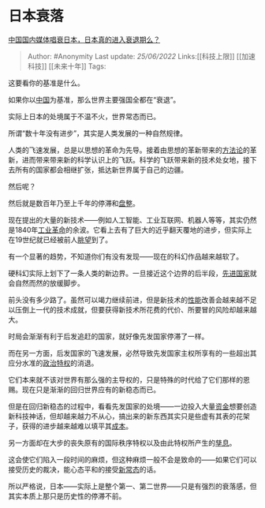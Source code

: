 # 日本衰落
[中国国内媒体唱衰日本，日本真的进入衰退期么？](https://www.zhihu.com/question/275095772/answer/2534958164)

> Author: #Anonymity
> Last update: *25/06/2022*
> Links:[[科技上限]] [[加速科技]] [[未来十年]]
> Tags:

这要看你的基准是什么。

如果你以[中国](https://www.zhihu.com/search?q=%E4%B8%AD%E5%9B%BD&search_source=Entity&hybrid_search_source=Entity&hybrid_search_extra=%7B%22sourceType%22%3A%22answer%22%2C%22sourceId%22%3A2534958164%7D)为基准，那么世界主要强国全都在“衰退”。

实际上日本的处境属于不温不火，世界常态而已。

所谓“数十年没有进步”，其实是人类发展的一种自然规律。

人类的飞速发展，总是以思想的革命为先导。接着由思想的革新带来的[方法论](https://www.zhihu.com/search?q=%E6%96%B9%E6%B3%95%E8%AE%BA&search_source=Entity&hybrid_search_source=Entity&hybrid_search_extra=%7B%22sourceType%22%3A%22answer%22%2C%22sourceId%22%3A2534958164%7D)的革新，进而带来带来新的科学认识上的飞跃。科学的飞跃带来新的技术处女地，接下去所有的国家都会相继扩张，抵达新世界属于自己的边疆。

然后呢？

然后就是数百年乃至上千年的停滞和[盘整](https://www.zhihu.com/search?q=%E7%9B%98%E6%95%B4&search_source=Entity&hybrid_search_source=Entity&hybrid_search_extra=%7B%22sourceType%22%3A%22answer%22%2C%22sourceId%22%3A2534958164%7D)。

现在提出的大量的新技术——例如人工智能、工业互联网、机器人等等，其实仍然是1840年[工业革命](https://www.zhihu.com/search?q=%E5%B7%A5%E4%B8%9A%E9%9D%A9%E5%91%BD&search_source=Entity&hybrid_search_source=Entity&hybrid_search_extra=%7B%22sourceType%22%3A%22answer%22%2C%22sourceId%22%3A2534958164%7D)的余波。它看上去有了巨大的近乎翻天覆地的进步，但实际上在19世纪就已经被前人[眺望](https://www.zhihu.com/search?q=%E7%9C%BA%E6%9C%9B&search_source=Entity&hybrid_search_source=Entity&hybrid_search_extra=%7B%22sourceType%22%3A%22answer%22%2C%22sourceId%22%3A2534958164%7D)到了。

有一个显著的趋势，不知道你们有没有发现——现在的科幻作品越来越软了。

硬科幻实际上划下了一条人类的新边界。一旦接近这个边界的后半段，[先进国家](https://www.zhihu.com/search?q=%E5%85%88%E8%BF%9B%E5%9B%BD%E5%AE%B6&search_source=Entity&hybrid_search_source=Entity&hybrid_search_extra=%7B%22sourceType%22%3A%22answer%22%2C%22sourceId%22%3A2534958164%7D)就会自然而然的放缓脚步。

前头没有多少路了。虽然可以竭力继续前进，但是新技术的[性能](https://www.zhihu.com/search?q=%E6%80%A7%E8%83%BD&search_source=Entity&hybrid_search_source=Entity&hybrid_search_extra=%7B%22sourceType%22%3A%22answer%22%2C%22sourceId%22%3A2534958164%7D)改善会越来越不足以压倒上一代的技术成就，但要获得新技术所花费的代价、所要冒的风险却越来越大。

时局会渐渐有利于后发追赶的国家，就好像先发国家停滞了一样。

而在另一方面，后发国家的飞速发展，必然导致先发国家主权所享有的一些超出其应分水准的[政治特权](https://www.zhihu.com/search?q=%E6%94%BF%E6%B2%BB%E7%89%B9%E6%9D%83&search_source=Entity&hybrid_search_source=Entity&hybrid_search_extra=%7B%22sourceType%22%3A%22answer%22%2C%22sourceId%22%3A2534958164%7D)的消退。

它们本来就不该对世界有那么强的主导权的，只是特殊的时代给了它们那样的恩赐。现在只是渐渐的回归世界应有的新稳态而已。

但是在回归新稳态的过程中，看看先发国家的处境——一边投入大量[资金](https://www.zhihu.com/search?q=%E8%B5%84%E9%87%91&search_source=Entity&hybrid_search_source=Entity&hybrid_search_extra=%7B%22sourceType%22%3A%22answer%22%2C%22sourceId%22%3A2534958164%7D)想要创造新科技神话，但却越来越力不从心，搞出来的新东西其实只是些虚有其表的花架子，获得的进步越来越难以填平其[成本](https://www.zhihu.com/search?q=%E6%88%90%E6%9C%AC&search_source=Entity&hybrid_search_source=Entity&hybrid_search_extra=%7B%22sourceType%22%3A%22answer%22%2C%22sourceId%22%3A2534958164%7D)。

另一方面却在大步的丧失原有的国际秩序特权以及由此特权所产生的[孳息](https://www.zhihu.com/search?q=%E5%AD%B3%E6%81%AF&search_source=Entity&hybrid_search_source=Entity&hybrid_search_extra=%7B%22sourceType%22%3A%22answer%22%2C%22sourceId%22%3A2534958164%7D)。

这会使它们陷入一段时间的麻烦，但这种麻烦一般不会是致命的——如果它们可以接受历史的裁决，能心态平和的接受[新常态](https://www.zhihu.com/search?q=%E6%96%B0%E5%B8%B8%E6%80%81&search_source=Entity&hybrid_search_source=Entity&hybrid_search_extra=%7B%22sourceType%22%3A%22answer%22%2C%22sourceId%22%3A2534958164%7D)的话。

所以严格说，日本——实际上是整个第一、第二世界——只是有强烈的衰落感，但其实本质上那只是历史性的停滞不前。
